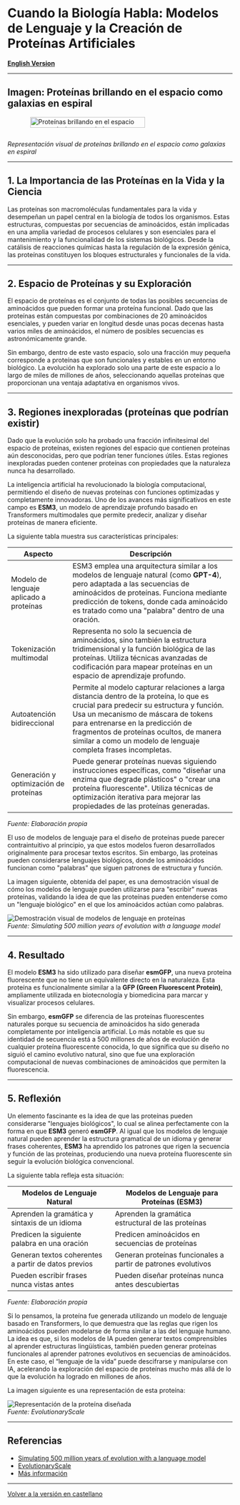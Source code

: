 # Cuando la Biología Habla: Modelos de Lenguaje y la Creación de Proteínas Artificiales

[**English Version**](https://economiayetica.blogspot.com/2025/02/cuando-la-biologia-habla-modelos-de_4.html)

---

## Imagen: Proteínas brillando en el espacio como galaxias en espiral

<div style="display: flex; justify-content: center;">
  <a href="https://economiayetica.blogspot.com/2025/02/cuando-la-biologia-habla-modelos-de_4.html">
    <img 
      src="https://raw.githubusercontent.com/sgevatschnaider/sgevatschnaider.github.io/main/20250203_1640_Celestial_Protein_Ballet_simple_compose_01jk6n8kanebpvaxxm3de5en6t.gif" 
      alt="Proteínas brillando en el espacio como galaxias en espiral" 
      width="80%"
    />
  </a>
</div>

  </a>
</div>

*Representación visual de proteínas brillando en el espacio como galaxias en espiral*


---

## 1. La Importancia de las Proteínas en la Vida y la Ciencia

Las proteínas son macromoléculas fundamentales para la vida y desempeñan un papel central en la biología de todos los organismos. Estas estructuras, compuestas por secuencias de aminoácidos, están implicadas en una amplia variedad de procesos celulares y son esenciales para el mantenimiento y la funcionalidad de los sistemas biológicos. Desde la catálisis de reacciones químicas hasta la regulación de la expresión génica, las proteínas constituyen los bloques estructurales y funcionales de la vida.

---

## 2. Espacio de Proteínas y su Exploración

El espacio de proteínas es el conjunto de todas las posibles secuencias de aminoácidos que pueden formar una proteína funcional. Dado que las proteínas están compuestas por combinaciones de 20 aminoácidos esenciales, y pueden variar en longitud desde unas pocas decenas hasta varios miles de aminoácidos, el número de posibles secuencias es astronómicamente grande.

Sin embargo, dentro de este vasto espacio, solo una fracción muy pequeña corresponde a proteínas que son funcionales y estables en un entorno biológico. La evolución ha explorado solo una parte de este espacio a lo largo de miles de millones de años, seleccionando aquellas proteínas que proporcionan una ventaja adaptativa en organismos vivos.

---

## 3. Regiones inexploradas (proteínas que podrían existir)

Dado que la evolución solo ha probado una fracción infinitesimal del espacio de proteínas, existen regiones del espacio que contienen proteínas aún desconocidas, pero que podrían tener funciones útiles. Estas regiones inexploradas pueden contener proteínas con propiedades que la naturaleza nunca ha desarrollado.

La inteligencia artificial ha revolucionado la biología computacional, permitiendo el diseño de nuevas proteínas con funciones optimizadas y completamente innovadoras. Uno de los avances más significativos en este campo es **ESM3**, un modelo de aprendizaje profundo basado en Transformers multimodales que permite predecir, analizar y diseñar proteínas de manera eficiente.

La siguiente tabla muestra sus características principales:

| **Aspecto**                             | **Descripción**                                                                                                                                                                                |
|-----------------------------------------|------------------------------------------------------------------------------------------------------------------------------------------------------------------------------------------------|
| Modelo de lenguaje aplicado a proteínas | ESM3 emplea una arquitectura similar a los modelos de lenguaje natural (como **GPT-4**), pero adaptada a las secuencias de aminoácidos de proteínas. Funciona mediante predicción de tokens, donde cada aminoácido es tratado como una "palabra" dentro de una oración. |
| Tokenización multimodal                 | Representa no solo la secuencia de aminoácidos, sino también la estructura tridimensional y la función biológica de las proteínas. Utiliza técnicas avanzadas de codificación para mapear proteínas en un espacio de aprendizaje profundo.                  |
| Autoatención bidireccional              | Permite al modelo capturar relaciones a larga distancia dentro de la proteína, lo que es crucial para predecir su estructura y función. Usa un mecanismo de máscara de tokens para entrenarse en la predicción de fragmentos de proteínas ocultos, de manera similar a como un modelo de lenguaje completa frases incompletas. |
| Generación y optimización de proteínas  | Puede generar proteínas nuevas siguiendo instrucciones específicas, como "diseñar una enzima que degrade plásticos" o "crear una proteína fluorescente". Utiliza técnicas de optimización iterativa para mejorar las propiedades de las proteínas generadas.              |

*Fuente: Elaboración propia*

El uso de modelos de lenguaje para el diseño de proteínas puede parecer contraintuitivo al principio, ya que estos modelos fueron desarrollados originalmente para procesar textos escritos. Sin embargo, las proteínas pueden considerarse lenguajes biológicos, donde los aminoácidos funcionan como "palabras" que siguen patrones de estructura y función.

La imagen siguiente, obtenida del paper, es una demostración visual de cómo los modelos de lenguaje pueden utilizarse para "escribir" nuevas proteínas, validando la idea de que las proteínas pueden entenderse como un "lenguaje biológico" en el que los aminoácidos actúan como palabras.

![Demostración visual de modelos de lenguaje en proteínas](https://blogger.googleusercontent.com/img/b/R29vZ2xl/AVvXsEgz1RjPNMgfHKShKmATg4FKwDPSdqj2i7YpVUGFa4n4BVSIgW45D65fTfXu7tDGa9cXqngRn9TKqQx8m3m6mo-OcMK8d6du9JZLSRoFvVPAylsyaqdnW20pE20LoNECOk6KgZLA5Rz8NE9P_TrHB5eb0KdYY5790FpwtmLjZQVJkTCUyDtg2P6lI-uGeWM/s567/prote%C3%ADnas.png)  
*Fuente: Simulating 500 million years of evolution with a language model*

---

## 4. Resultado

El modelo **ESM3** ha sido utilizado para diseñar **esmGFP**, una nueva proteína fluorescente que no tiene un equivalente directo en la naturaleza. Esta proteína es funcionalmente similar a la **GFP (Green Fluorescent Protein)**, ampliamente utilizada en biotecnología y biomedicina para marcar y visualizar procesos celulares.

Sin embargo, **esmGFP** se diferencia de las proteínas fluorescentes naturales porque su secuencia de aminoácidos ha sido generada completamente por inteligencia artificial. Lo más notable es que su identidad de secuencia está a 500 millones de años de evolución de cualquier proteína fluorescente conocida, lo que significa que su diseño no siguió el camino evolutivo natural, sino que fue una exploración computacional de nuevas combinaciones de aminoácidos que permiten la fluorescencia.

---

## 5. Reflexión

Un elemento fascinante es la idea de que las proteínas pueden considerarse "lenguajes biológicos", lo cual se alinea perfectamente con la forma en que **ESM3** generó **esmGFP**. Al igual que los modelos de lenguaje natural pueden aprender la estructura gramatical de un idioma y generar frases coherentes, **ESM3** ha aprendido los patrones que rigen la secuencia y función de las proteínas, produciendo una nueva proteína fluorescente sin seguir la evolución biológica convencional.

La siguiente tabla refleja esta situación:

| **Modelos de Lenguaje Natural**                | **Modelos de Lenguaje para Proteínas (ESM3)**                 |
|-------------------------------------------------|---------------------------------------------------------------|
| Aprenden la gramática y sintaxis de un idioma     | Aprenden la gramática estructural de las proteínas            |
| Predicen la siguiente palabra en una oración     | Predicen aminoácidos en secuencias de proteínas               |
| Generan textos coherentes a partir de datos previos| Generan proteínas funcionales a partir de patrones evolutivos   |
| Pueden escribir frases nunca vistas antes          | Pueden diseñar proteínas nunca antes descubiertas             |

*Fuente: Elaboración propia*

Si lo pensamos, la proteína fue generada utilizando un modelo de lenguaje basado en Transformers, lo que demuestra que las reglas que rigen los aminoácidos pueden modelarse de forma similar a las del lenguaje humano. La idea es que, si los modelos de IA pueden generar textos comprensibles al aprender estructuras lingüísticas, también pueden generar proteínas funcionales al aprender patrones evolutivos en secuencias de aminoácidos. En este caso, el “lenguaje de la vida” puede descifrarse y manipularse con IA, acelerando la exploración del espacio de proteínas mucho más allá de lo que la evolución ha logrado en millones de años.

La imagen siguiente es una representación de esta proteína:

![Representación de la proteína diseñada](https://blogger.googleusercontent.com/img/b/R29vZ2xl/AVvXsEiZrhLT3dJ7YMmnjdcw4Tucf7mycZZ9ddBjCRCfsFOKKeiw_6UNzu4jG6T6mq9olLqUXRFFtQ7la0yk0WKszMOS2yk1_3O9tL95HCZl-Jt_w03jawYCe9-gtCcObCjBz89rwD_uH8wErbR6ph53unPG_IVEYz_mEVMSSecHFRyNhBlL0sha2wWsUq9msfY/s567/proteinas%20imagen.png)  
*Fuente: EvolutionaryScale*

---

## Referencias

- [Simulating 500 million years of evolution with a language model](https://www.biorxiv.org/content/10.1101/2024.07.01.600583v2.full.pdf)
- [EvolutionaryScale](https://www.evolutionaryscale.ai/)
- [Más información](https://medium.com/@sergiosear/when-biology-speaks-language-models-and-the-creation-of-artificial-proteins-e8b92c51c116)

---

[Volver a la versión en castellano](https://economiayetica.blogspot.com/2025/02/cuando-la-biologia-habla-modelos-de_4.html)

